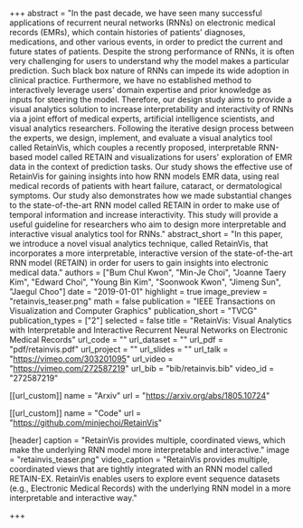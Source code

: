 +++
abstract = "In the past decade, we have seen many successful applications of recurrent neural networks (RNNs) on electronic medical records (EMRs), which contain histories of patients' diagnoses, medications, and other various events, in order to predict the current and future states of patients. Despite the strong performance of RNNs, it is often very challenging for users to understand why the model makes a particular prediction. Such black box nature of RNNs can impede its wide adoption in clinical practice. Furthermore, we have no established method to interactively leverage users' domain expertise and prior knowledge as inputs for steering the model. Therefore, our design study aims to provide a visual analytics solution to increase interpretability and interactivity of RNNs via a joint effort of medical experts, artificial intelligence scientists, and visual analytics researchers. Following the iterative design process between the experts, we design, implement, and evaluate a visual analytics tool called RetainVis, which couples a recently proposed, interpretable RNN-based model called RETAIN and visualizations for users' exploration of EMR data in the context of prediction tasks. Our study shows the effective use of RetainVis for gaining insights into how RNN models EMR data, using real medical records of patients with heart failure, cataract, or dermatological symptoms. Our study also demonstrates how we made substantial changes to the state-of-the-art RNN model called RETAIN in order to make use of temporal information and increase interactivity. This study will provide a useful guideline for researchers who aim to design more interpretable and interactive visual analytics tool for RNNs."
abstract_short = "In this paper, we introduce a novel visual analytics technique, called RetainVis, that incorporates a more interpretable, interactive version of the state-of-the-art RNN model (RETAIN) in order for users to gain insights into electronic medical data."
authors = ["Bum Chul Kwon", "Min-Je Choi", "Joanne Taery Kim", "Edward Choi", "Young Bin Kim", "Soonwook Kwon", "Jimeng Sun", "Jaegul Choo"]
date = "2019-01-01"
highlight = true
image_preview = "retainvis_teaser.png"
math = false
publication = "IEEE Transactions on Visualization and Computer Graphics"
publication_short = "TVCG"
publication_types = ["2"]
selected = false
title = "RetainVis: Visual Analytics with Interpretable and Interactive Recurrent Neural Networks on Electronic Medical Records"
url_code = ""
url_dataset = ""
url_pdf = "pdf/retainvis.pdf"
url_project = ""
url_slides = ""
url_talk = "https://vimeo.com/303201095"
url_video = "https://vimeo.com/272587219"
url_bib = "bib/retainvis.bib"
video_id = "272587219"

[[url_custom]]
name = "Arxiv"
url = "https://arxiv.org/abs/1805.10724"

[[url_custom]]
name = "Code"
url = "https://github.com/minjechoi/RetainVis"

[header]
  caption = "RetainVis provides multiple, coordinated views, which make the underlying RNN model more interpretable and interactive."
  image = "retainvis_teaser.png"
  video_caption = "RetainVis provides multiple, coordinated views that are tightly integrated with an RNN model called RETAIN-EX. RetainVis enables users to explore event sequence datasets (e.g., Electronic Medical Records) with the underlying RNN model in a more interpretable and interactive way."

+++

